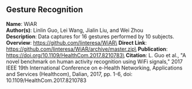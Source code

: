## Gesture Recognition

**Name**: WiAR\
**Author(s)**: Linlin Guo, Lei Wang, Jialin Liu, and Wei Zhou\
**Description**: Data captures for 16 gestures performed by 10 subjects.\
**Overview**: https://github.com/linteresa/WiAR\
**Direct Link**: https://github.com/linteresa/WiAR/archive/master.zip\
**Publication**: https://doi.org/10.1109/HealthCom.2017.8210783\
**Citation**: L. Guo et al., "A novel benchmark on human activity recognition using WiFi signals," 2017 IEEE 19th International Conference on e-Health Networking, Applications and Services (Healthcom), Dalian, 2017, pp. 1-6, doi: 10.1109/HealthCom.2017.8210783